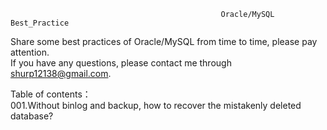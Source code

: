                                                    Oracle/MySQL Best_Practice
Share some best practices of Oracle/MySQL from time to time, please pay attention.\
If you have any questions, please contact me through shurp12138@gmail.com.

Table of contents：\
001.Without binlog and backup, how to recover the mistakenly deleted database?
